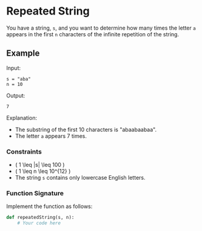 
# Repeated String

You have a string, `s`, and you want to determine how many times the letter `a` appears in the first `n` characters of the infinite repetition of the string.

## Example

Input:
```
s = "aba"
n = 10
```

Output:
```
7
```

Explanation:
- The substring of the first 10 characters is "abaabaabaa".
- The letter `a` appears 7 times.

### Constraints
- \( 1 \leq |s| \leq 100 \)
- \( 1 \leq n \leq 10^{12} \)
- The string `s` contains only lowercase English letters.

### Function Signature
Implement the function as follows:
```python
def repeatedString(s, n):
    # Your code here
```
